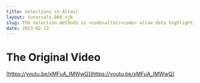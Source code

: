 ```yaml
---
title: Selections in Altair
layout: tutorials-008.njk
slug: The selection methods in <code>altair<code> allow data highlighting across different subplots, using legends to turn data on and off, and more.
date: 2023-02-13
---
```


# The Original Video

[https://youtu.be/xMFuA_IMWwQ](https://youtu.be/xMFuA_IMWwQ)
